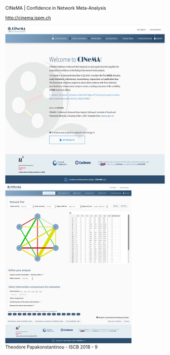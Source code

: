 <span class="heading">
CINeMA | Confidence in Network Meta-Analysis
</span>

http://cinema.ispm.ch


<img src="images/cinemahome.png" height="500px"/>
<img src="images/cinemaconf.png" height="500px"/>


<footer>
Theodore Papakonstantinou - ISCB 2018 - 9
</footer>
